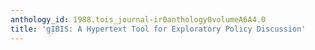 ```yaml
---
anthology_id: 1988.tois_journal-ir0anthology0volumeA6A4.0
title: 'gIBIS: A Hypertext Tool for Exploratory Policy Discussion'
---
```

